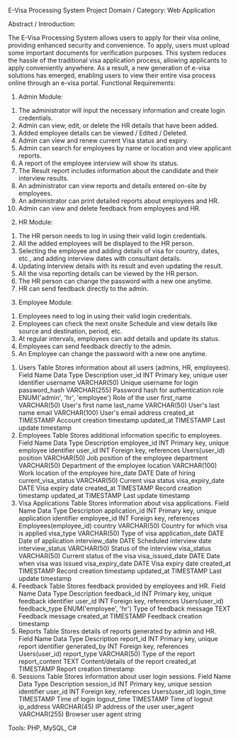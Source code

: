 E-Visa Processing System
Project Domain / Category:
Web Application

Abstract / Introduction:

The E-Visa Processing System allows users to apply for their visa online, providing enhanced security and convenience. To apply, users must upload some important documents for verification purposes. This system reduces the hassle of the traditional visa application process, allowing applicants to apply conveniently anywhere. As a result, a new generation of e-visa solutions has emerged, enabling users to view their entire visa process online through an e-visa portal.
Functional Requirements:
1.	Admin Module:
1)	The administrator will input the necessary information and create login credentials.
2)	Admin can view, edit, or delete the HR details that have been added.
3)	Added employee details can be viewed / Edited / Deleted.
4)	Admin can view and renew current Visa status and expiry.
5)	Admin can search for employees by name or location and view applicant reports.
6)	A report of the employee interview will show its status.
7)	The Result report includes information about the candidate and their interview results.
8)	An administrator can view reports and details entered on-site by employees.
9)	An administrator can print detailed reports about employees and HR.
10)	Admin can view and delete feedback from employees and HR. 
2.	HR Module:
1)	The HR person needs to log in using their valid login credentials.
2)	All the added employees will be displayed to the HR person.
3)	Selecting the employee and adding details of visa for country, dates, etc., and adding interview dates with consultant details.
4)	Updating Interview details with its result and even updating the result.
5)	All the visa reporting details can be viewed by the HR person.
6)	The HR person can change the password with a new one anytime.
7)	HR can send feedback directly to the admin.
3.	Employee Module:
1)	Employees need to log in using their valid login credentials.
2)	Employees can check the next onsite Schedule and view details like source and destination, period, etc.
3)	At regular intervals, employees can add details and update its status.
4)	Employees can send feedback directly to the admin.
5)	An Employee can change the password with a new one anytime.


1. Users Table
Stores information about all users (admins, HR, employees).
Field Name	Data Type	Description
user_id	INT	Primary key, unique user identifier
username	VARCHAR(50)	Unique username for login
password_hash	VARCHAR(255)	Password hash for authentication
role	ENUM('admin', 'hr', 'employee')	Role of the user
first_name	VARCHAR(50)	User's first name
last_name	VARCHAR(50)	User's last name
email	VARCHAR(100)	User's email address
created_at	TIMESTAMP	Account creation timestamp
updated_at	TIMESTAMP	Last update timestamp
2. Employees Table
Stores additional information specific to employees.
Field Name	Data Type	Description
employee_id	INT	Primary key, unique employee identifier
user_id	INT	Foreign key, references Users(user_id)
position	VARCHAR(50)	Job position of the employee
department	VARCHAR(50)	Department of the employee
location	VARCHAR(100)	Work location of the employee
hire_date	DATE	Date of hiring
current_visa_status	VARCHAR(50)	Current visa status
visa_expiry_date	DATE	Visa expiry date
created_at	TIMESTAMP	Record creation timestamp
updated_at	TIMESTAMP	Last update timestamp
3. Visa Applications Table
Stores information about visa applications.
Field Name	Data Type	Description
application_id	INT	Primary key, unique application identifier
employee_id	INT	Foreign key, references Employees(employee_id)
country	VARCHAR(50)	Country for which visa is applied
visa_type	VARCHAR(50)	Type of visa
application_date	DATE	Date of application
interview_date	DATE	Scheduled interview date
interview_status	VARCHAR(50)	Status of the interview
visa_status	VARCHAR(50)	Current status of the visa
visa_issued_date	DATE	Date when visa was issued
visa_expiry_date	DATE	Visa expiry date
created_at	TIMESTAMP	Record creation timestamp
updated_at	TIMESTAMP	Last update timestamp
4. Feedback Table
Stores feedback provided by employees and HR.
Field Name	Data Type	Description
feedback_id	INT	Primary key, unique feedback identifier
user_id	INT	Foreign key, references Users(user_id)
feedback_type	ENUM('employee', 'hr')	Type of feedback
message	TEXT	Feedback message
created_at	TIMESTAMP	Feedback creation timestamp
5. Reports Table
Stores details of reports generated by admin and HR.
Field Name	Data Type	Description
report_id	INT	Primary key, unique report identifier
generated_by	INT	Foreign key, references Users(user_id)
report_type	VARCHAR(50)	Type of the report
report_content	TEXT	Content/details of the report
created_at	TIMESTAMP	Report creation timestamp
6. Sessions Table
Stores information about user login sessions.
Field Name	Data Type	Description
session_id	INT	Primary key, unique session identifier
user_id	INT	Foreign key, references Users(user_id)
login_time	TIMESTAMP	Time of login
logout_time	TIMESTAMP	Time of logout
ip_address	VARCHAR(45)	IP address of the user
user_agent	VARCHAR(255)	Browser user agent string



Tools:
PHP, MySQL, C#





